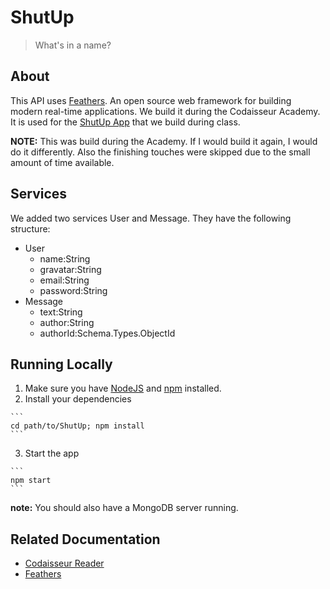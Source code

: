 # ShutUp

> What&#39;s in a name?

## About

This API uses [Feathers](http://feathersjs.com). An open source web framework for building modern real-time applications.
We build it during the Codaisseur Academy. It is used for the [ShutUp App](https://github.com/Woulei/ShutUp-UI) that we build during class.

__NOTE:__ This was build during the Academy. If I would build it again, I would do it differently. Also the finishing touches were skipped due to the small amount of time available.

## Services
We added two services User and Message. They have the following structure:
  * User
    * name:String
    * gravatar:String
    * email:String
    * password:String
  * Message
    * text:String
    * author:String
    * authorId:Schema.Types.ObjectId
 
 ## Running Locally
  1. Make sure you have [NodeJS](https://nodejs.org/) and [npm](https://www.npmjs.com/) installed.
  2. Install your dependencies
    
    ```
    cd path/to/ShutUp; npm install
    ```

  3. Start the app
    
    ```
    npm start
    ```
  __note:__ You should also have a MongoDB server running.
  
  ## Related Documentation
  * [Codaisseur Reader](https://reader.codaisseur.com/courses/advanced-bootcamp-f801cb01-3c56-4975-9610-3c22e8746b97)
  * [Feathers](http://feathersjs.com)
